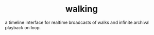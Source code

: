 <h1 align="center">walking</h1>

a timeline interface for realtime broadcasts of walks and infinite archival playback on loop.